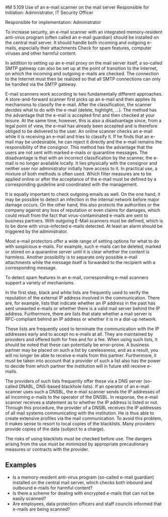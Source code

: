 #M 5.109 Use of an e-mail scanner on the mail server
Responsible for Initiation: Administrator, IT Security Officer

Responsible for implementation: Administrator

To increase security, an e-mail scanner with an integrated memory-resident anti-virus program (often called an e-mail guardian) should be installed on the central mail server. It should handle both incoming and outgoing e-mails, especially their attachments Check for spam features, computer viruses and other harmful content.

In addition to setting up an e-mail proxy on the mail server itself, a so-called SMTP gateway can also be set up at the point of transition to the Internet, on which the incoming and outgoing e-mails are checked. The connection to the Internet must then be realized so that all SMTP connections can only be handled via the SMTP gateway.

E-mail scanners work according to two fundamentally different approaches. A store-and-forward scanner first picks up an e-mail and then applies its mechanisms to classify the e-mail. After the classification, the scanner decides what to do with the e-mail (delete, highlight, ...). The method has the advantage that the e-mail is accepted first and then checked at your leisure. At the same time, however, this is also a disadvantage since, from a legal point of view, the e-mail has already been accepted and is therefore obliged to be delivered to the user. An online scanner checks an e-mail while it is receiving an e-mail and tries to classify it. If he finds that an e-mail may be undesirable, he can reject it directly and the e-mail remains the responsibility of the consignor. This method has the advantage that the users are not sent with marked e-mails or quarantine messages. The disadvantage is that with an incorrect classification by the scanner, the e-mail is no longer available locally. It lies physically with the consignor and neither user nor administrator initially have access to it. In practical use, a mixture of both methods is often used. Which filter measures are to be applied online or after the acceptance of the e-mail must be defined by a corresponding guideline and coordinated with the management.

It is equally important to check outgoing emails as well. On the one hand, it may be possible to detect an infection in the internal network before major damage occurs. On the other hand, this also protects the authorities or the company against any loss of reputation or even claims for damages, which could result from the fact that virus-contaminated e-mails are sent to business partners. With outgoing E-Mail scanners must be defined, which is to be done with virus-infected e-mails detected. At least an alarm should be triggered by the administrator.

Most e-mail protectors offer a wide range of setting options for what to do with suspicious e-mails. For example, such e-mails can be deleted, marked or stored on a quarantine server until it is clear whether the content is harmless. Another possibility is to separate only possible e-mail attachments while the message itself is forwarded to the recipient with a corresponding message.

To detect spam features in an e-mail, corresponding e-mail scanners support a variety of mechanisms.

In the first step, black and white lists are frequently used to verify the reputation of the external IP address involved in the communication. There are, for example, lists that indicate whether an IP address in the past has sent unwanted e-mails or whether there is a valid mail server behind the IP address. Furthermore, there are lists that state whether a mail server is RFC-compliant behind an IP address or whether it is in a dial-up network.

These lists are frequently used to terminate the communication with the IP addresses early and to accept no e-mails at all. They are maintained by providers and offered both for free and for a fee. When using such lists, it should be noted that these can potentially be error-prone. A business partner may be placed on such a list by carelessness, and as a result, you will no longer be able to receive e-mails from this partner. Furthermore, it must be taken into account that a provider of such a list also has the power to decide from which partner the institution will in future still receive e-mails.

The providers of such lists frequently offer these via a DNS server (so-called DNABL, DNS-based blackhole lists). If an operator of an e-mail scanner uses such a DNSBL, the e-mail scanner sends the IP addresses of all incoming e-mails to the operator of the DNSBL. In response, the e-mail scanner receives a statement as to whether the IP address is listed or not. Through this procedure, the provider of a DNSBL receives the IP addresses of all mail systems communicating with the institution. He is thus able to create extensive profiles via the mail communication. To avoid this problem, it makes sense to resort to local copies of the blacklists. Many providers provide copies of the data (subject to a charge).

The risks of using blacklists must be checked before use. The dangers arising from the use must be minimized by appropriate precautionary measures or contracts with the provider.



## Examples 
* Is a memory-resident anti-virus program (so-called e-mail guardian) installed on the central mail server, which checks both inbound and outbound e-mails for harmful content?
* Is there a scheme for dealing with encrypted e-mails that can not be easily scanned?
* Are employees, data protection officers and staff councils informed that e-mails are being scanned?




